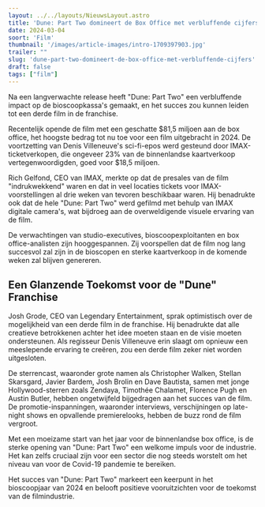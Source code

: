 ```yaml
---
layout: ../../layouts/NieuwsLayout.astro
title: 'Dune: Part Two domineert de Box Office met verbluffende cijfers'
date: 2024-03-04
soort: 'Film'
thumbnail: '/images/article-images/intro-1709397903.jpg'
trailer: ""
slug: 'dune-part-two-domineert-de-box-office-met-verbluffende-cijfers'
draft: false
tags: ["film"]
---
```



Na een langverwachte release heeft "Dune: Part Two" een verbluffende impact op de bioscoopkassa's gemaakt, en het succes zou kunnen leiden tot een derde film in de franchise.

Recentelijk opende de film met een geschatte $81,5 miljoen aan de box office, het hoogste bedrag tot nu toe voor een film uitgebracht in 2024. De voortzetting van Denis Villeneuve's sci-fi-epos werd gesteund door IMAX-ticketverkopen, die ongeveer 23% van de binnenlandse kaartverkoop vertegenwoordigden, goed voor $18,5 miljoen.

Rich Gelfond, CEO van IMAX, merkte op dat de presales van de film "indrukwekkend" waren en dat in veel locaties tickets voor IMAX-voorstellingen al drie weken van tevoren beschikbaar waren. Hij benadrukte ook dat de hele "Dune: Part Two" werd gefilmd met behulp van IMAX digitale camera's, wat bijdroeg aan de overweldigende visuele ervaring van de film.

De verwachtingen van studio-executives, bioscoopexploitanten en box office-analisten zijn hooggespannen. Zij voorspellen dat de film nog lang succesvol zal zijn in de bioscopen en sterke kaartverkoop in de komende weken zal blijven genereren.

## **Een Glanzende Toekomst voor de "Dune" Franchise**

Josh Grode, CEO van Legendary Entertainment, sprak optimistisch over de mogelijkheid van een derde film in de franchise. Hij benadrukte dat alle creatieve betrokkenen achter het idee moeten staan en de visie moeten ondersteunen. Als regisseur Denis Villeneuve erin slaagt om opnieuw een meeslepende ervaring te creëren, zou een derde film zeker niet worden uitgesloten.

De sterrencast, waaronder grote namen als Christopher Walken, Stellan Skarsgard, Javier Bardem, Josh Brolin en Dave Bautista, samen met jonge Hollywood-sterren zoals Zendaya, Timothée Chalamet, Florence Pugh en Austin Butler, hebben ongetwijfeld bijgedragen aan het succes van de film. De promotie-inspanningen, waaronder interviews, verschijningen op late-night shows en opvallende premierelooks, hebben de buzz rond de film vergroot.

Met een moeizame start van het jaar voor de binnenlandse box office, is de sterke opening van "Dune: Part Two" een welkome impuls voor de industrie. Het kan zelfs cruciaal zijn voor een sector die nog steeds worstelt om het niveau van voor de Covid-19 pandemie te bereiken.

Het succes van "Dune: Part Two" markeert een keerpunt in het bioscoopjaar van 2024 en belooft positieve vooruitzichten voor de toekomst van de filmindustrie.
